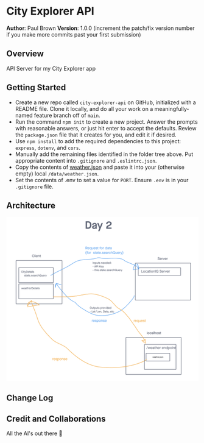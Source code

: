 # City Explorer API

**Author**: Paul Brown
**Version**: 1.0.0 (increment the patch/fix version number if you make more commits past your first submission)

## Overview
API Server for my City Explorer app

## Getting Started
- Create a new repo called `city-explorer-api` on GitHub, initialized with a README file. Clone it locally, and do all your work on a meaningfully-named feature branch off of `main`.
- Run the command `npm init` to create a new project. Answer the prompts with reasonable answers, or just hit enter to accept the defaults. Review the `package.json` file that it creates for you, and edit it if desired.
- Use `npm install` to add the required dependencies to this project: `express`, `dotenv`, and `cors`.
- Manually add the remaining files identified in the folder tree above. Put appropriate content into `.gitignore` and `.eslintrc.json`.
- Copy the contents of [weather.json](https://codefellows.github.io/code-301-guide/curriculum/class-07/lab/starter-code/data/weather.json) and paste it into your (otherwise empty) local `/data/weather.json`. 
- Set the contents of .env to set a value for `PORT`. Ensure `.env` is in your `.gitignore` file.


## Architecture
<!-- Provide a detailed description of the application design. What technologies (languages, libraries, etc) you're using, and any other relevant design information. -->

![Day 7 Architecture](./public/architecture.day7.png)

## Change Log
<!-- Use this area to document the iterative changes made to your application as each feature is successfully implemented. Use time stamps. Here's an example:

01-01-2001 4:59pm - Application now has a fully-functional express server, with a GET route for the location resource. -->

## Credit and Collaborations

All the AI's out there 👊